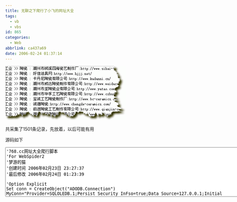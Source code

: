 ```yaml
---
title: 无聊之下爬行了小飞的网址大全
tags:
  - vb
  - vbs
id: 865
categories:
  - Web
abbrlink: ca437a69
date: 2006-02-24 01:37:14
---
```


[![WebSpider](/images/2006/02/24_2006-2-224737505_12713.gif)](/images/2006/02/24_2006-2-224737505_12713.gif)

共采集了1501条记录，先放着，以后可能有用

源码如下
<textarea name="code" class="vb" rows="10" cols="100">'768.cc网址大全爬行脚本
'For WebSpider2
'梦游的猫
'创建时间 2006年02月23日 23:27:37
'最后修改 2006年02月24日 01:23:39

'Option Explicit
Set conn = CreateObject("ADODB.Connection")
MyConn="Provider=SQLOLEDB.1;Persist Security InFso=true;Data Source=127.0.0.1;Initial Catalog='WebSpider';User ID='spider';Password='spider';CONNect Timeout=30"
Conn.Open MyConn

Sub Main
 urlMain = "http://768.cc/DH/page/"
 urlType = "党政|新闻|文教|贸易|广告|科技|交通|建筑|工业|日用品|旅游|副食|娱乐|医疗|论坛|其它"

 urlTypeArr = split(urlType,"|")
 getType = true
 for i = 1 to 16
  Call Spider.OpenURL(Document,urlMain & i & ".htm")
  For Each it in Document.getElementsByTagName("table")

   if getType then
    For Each itTD in it.getElementsByTagName("td")
     if instr(itTD.innerHTML,"**<FONT color=#996600>") > 0 and len(itTD.innerHTML)<70 then
      urlType2 = trim(replace(replace(itTD.innerHTML , "<STRONG><FONT color=#996600>",""),"</FONT>**",""))
      showLog urlTypeArr(i-1) & " >> " & urlType2
      getType = false
      exit for
     end if
    next
   elseif not getType then
    if it.width="100%" and it.align="center" and it.bgColor="#ffffff" and it.border=0 then
     For Each itA in it.getElementsByTagName("a")
      if len(itA.href)>4 and instr(itA.href,"http://768.cc")=0 then
       writeTMPXML urlTypeArr(i-1) & " >> " & urlType2 & " : " & itA.innerHtml & ":" & itA.href & vbCrlf
       saveDate urlTypeArr(i-1),urlType2 ,itA.innerHtml,itA.href
      end if
     next
     getType = true
    end if
   end if
  next
 next
End Sub

function saveDate(type1,type2,name,url)
 url = replace(url,"'","")
 if left(url,7) <> "http://" then url = "http://" & url
 set rs = CreateObject("ADODB.RecordSet")
 sql = "select * from czNetURL where url = '" & url & "' and type1<>'" & type1 & "'"
 rs.open sql,conn,1,3
 if rs.eof then
  rs.addNew
 end if
 rs("type1") = trim(type1)
 rs("type2") = trim(type2)
 rs("name") = trim(name)
 rs("url") = trim(url)
 rs.update
 rs.close
 set rs = Nothing
end Function</textarea>